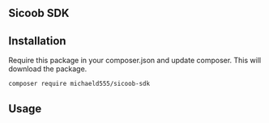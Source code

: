 ## Sicoob SDK

## Installation

Require this package in your composer.json and update composer. This will download the package.

    composer require michaeld555/sicoob-sdk
  
## Usage